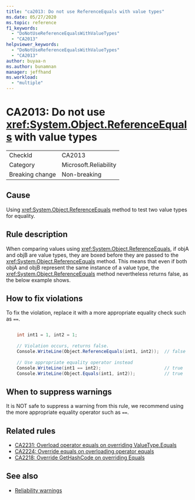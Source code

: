 ```yaml
---
title: "ca2013: Do not use ReferenceEquals with value types"
ms.date: 05/27/2020
ms.topic: reference
f1_keywords:
  - "DoNotUseReferenceEqualsWithValueTypes"
  - "CA2013"
helpviewer_keywords:
  - "DoNotUseReferenceEqualsWithValueTypes"
  - "CA2013"
author: buyaa-n
ms.author: bunamnan
manager: jeffhand
ms.workload:
  - "multiple"
---
```

# CA2013: Do not use <xref:System.Object.ReferenceEquals> with value types

|||
|-|-|
|CheckId|CA2013|
|Category|Microsoft.Reliability|
|Breaking change|Non-breaking|

## Cause

Using <xref:System.Object.ReferenceEquals> method to test two value types for equality.

## Rule description

When comparing values using <xref:System.Object.ReferenceEquals>, if objA and objB are value types, they are boxed before they are passed to the <xref:System.Object.ReferenceEquals> method. This means that even if both objA and objB represent the same instance of a value type, the <xref:System.Object.ReferenceEquals> method nevertheless returns false, as the below example shows.

## How to fix violations

To fix the violation, replace it with a more appropriate equality check such as `==`.

```csharp

	int int1 = 1, int2 = 1;
	
	// Violation occurs, returns false.
    Console.WriteLine(Object.ReferenceEquals(int1, int2));  // false
	
	// Use appropriate equality operator instead
    Console.WriteLine(int1 == int2);						// true
	Console.WriteLine(Object.Equals(int1, int2));			// true
```

## When to suppress warnings

It is NOT safe to suppress a warning from this rule, we recommend using the more appropriate equality operator such as `==`.

## Related rules

- [CA2231: Overload operator equals on overriding ValueType.Equals](CA2231.md)
- [CA2224: Override equals on overloading operator equals](../code-quality/ca2224.md)
- [CA2218: Override GetHashCode on overriding Equals](../code-quality/ca2218.md)

## See also

- [Reliability warnings](../code-quality/reliability-warnings.md)
